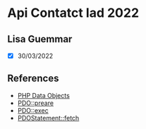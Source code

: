 # Api Contatct Iad 2022

## Lisa Guemmar

- [X] 30/03/2022

## References

- [PHP Data Objects](https://www.php.net/manual/en/book.pdo.php)
- [PDO::preare](https://www.php.net/manual/en/pdo.prepare.php)
- [PDO::exec](https://www.php.net/manual/en/pdo.exec.php)
- [PDOStatement::fetch](https://www.php.net/manual/en/pdostatement.fetch.php)
